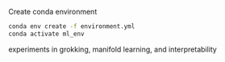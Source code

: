 Create conda environment

```bash
conda env create -f environment.yml
conda activate ml_env
```

experiments in grokking, manifold learning, and interpretability